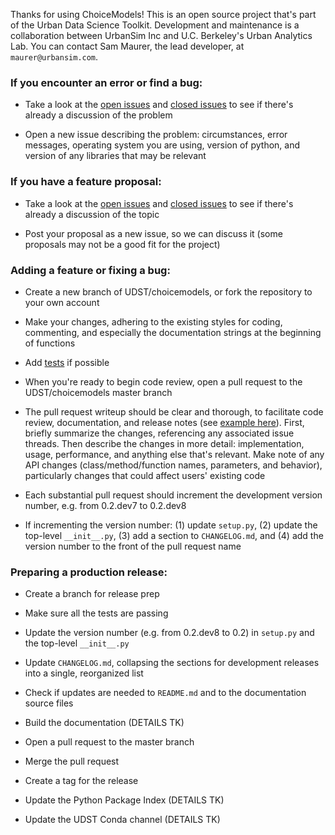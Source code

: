 Thanks for using ChoiceModels! This is an open source project that's part of the Urban Data Science Toolkit. Development and maintenance is a collaboration between UrbanSim Inc and U.C. Berkeley's Urban Analytics Lab. You can contact Sam Maurer, the lead developer, at `maurer@urbansim.com`.

### If you encounter an error or find a bug:

- Take a look at the [open issues](https://github.com/UDST/choicemodels/issues) and [closed issues](https://github.com/UDST/choicemodels/issues?q=is%3Aissue+is%3Aclosed) to see if there's already a discussion of the problem

- Open a new issue describing the problem: circumstances, error messages, operating system you are using, version of python, and version of any libraries that may be relevant

### If you have a feature proposal:

- Take a look at the [open issues](https://github.com/UDST/choicemodels/issues) and [closed issues](https://github.com/UDST/choicemodels/issues?q=is%3Aissue+is%3Aclosed) to see if there's already a discussion of the topic

- Post your proposal as a new issue, so we can discuss it (some proposals may not be a good fit for the project)

### Adding a feature or fixing a bug:

- Create a new branch of UDST/choicemodels, or fork the repository to your own account

- Make your changes, adhering to the existing styles for coding, commenting, and especially the documentation strings at the beginning of functions

- Add [tests](https://github.com/UDST/choicemodels/tree/master/tests) if possible

- When you're ready to begin code review, open a pull request to the UDST/choicemodels master branch

- The pull request writeup should be clear and thorough, to facilitate code review, documentation, and release notes (see [example here](https://github.com/UDST/choicemodels/pull/43)). First, briefly summarize the changes, referencing any associated issue threads. Then describe the changes in more detail: implementation, usage, performance, and anything else that's relevant. Make note of any API changes (class/method/function names, parameters, and behavior), particularly changes that could affect users' existing code

- Each substantial pull request should increment the development version number, e.g. from 0.2.dev7 to 0.2.dev8

- If incrementing the version number: (1) update `setup.py`, (2) update the top-level `__init__.py`, (3) add a section to `CHANGELOG.md`, and (4) add the version number to the front of the pull request name

### Preparing a production release:

- Create a branch for release prep

- Make sure all the tests are passing

- Update the version number (e.g. from 0.2.dev8 to 0.2) in `setup.py` and the top-level `__init__.py`

- Update `CHANGELOG.md`, collapsing the sections for development releases into a single, reorganized list

- Check if updates are needed to `README.md` and to the documentation source files

- Build the documentation (DETAILS TK)

- Open a pull request to the master branch

- Merge the pull request

- Create a tag for the release

- Update the Python Package Index (DETAILS TK)

- Update the UDST Conda channel (DETAILS TK)
